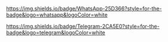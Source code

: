 https://img.shields.io/badge/WhatsApp-25D366?style=for-the-badge&logo=whatsapp&logoColor=white

https://img.shields.io/badge/Telegram-2CA5E0?style=for-the-badge&logo=telegram&logoColor=white
